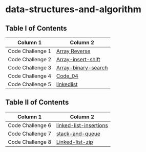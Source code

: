 # data-structures-and-algorithm

## Table I of Contents

| Column 1  | Column 2  |
| ---------------- | ---------------- |
| Code Challenge 1  |[Array Reverse](./array-reverse/array-reverse.md)|
| Code Challenge 2  |[Array-insert-shift](./array-insert-shift/array-insert-shift.md)|
| Code Challenge 3  |[Array-binary-search](./array-binary-search/array-binary-search.md)|
| Code Challenge 4  |[Code_04]()|
| Code Challenge 5  |[linkedlist](./linkedlist/linkedlist.md)|

## Table II of Contents

| Column 1  | Column 2  |
| ---------------- | ---------------- |
| Code Challenge 6  |[linked-list-insertions](./insertion/linked-list-insertions.md)|
| Code Challenge 7  |[stack-and-queue](./Queue/StackAndQueue.md)|
| Code Challenge 8  |[Linked-list-zip](./python/Linked_List/zip_linked_list/zip_linked_list.md)|
